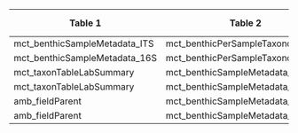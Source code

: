 |Table 1|Table 2|Join by field(s)|
|------------------------|------------------------|-------------------------------|
mct\_benthicSampleMetadata\_ITS|mct\_benthicPerSampleTaxonomy\_ITS|dnaSampleID
mct\_benthicSampleMetadata\_16S|mct\_benthicPerSampleTaxonomy\_16S|dnaSampleID
mct\_taxonTableLabSummary|mct\_benthicSampleMetadata\_ITS|codeVersion
mct\_taxonTableLabSummary|mct\_benthicSampleMetadata\_16S|codeVersion
amb\_fieldParent|mct\_benthicSampleMetadata\_ITS|dnaSampleID
amb\_fieldParent|mct\_benthicSampleMetadata\_16S|dnaSampleID
